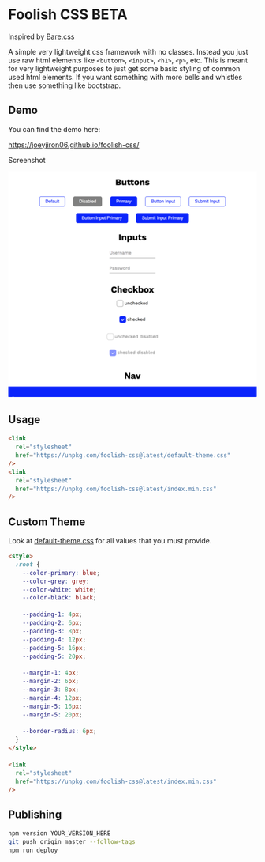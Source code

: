 # Foolish CSS BETA

Inspired by [Bare.css](http://barecss.com/)

A simple very lightweight css framework with no classes. Instead you just use raw html elements like `<button>`, `<input>`, `<h1>`, `<p>`, etc. This is meant for very lightweight purposes to just get some basic styling of common used html elements. If you want something with more bells and whistles then use something like bootstrap.

## Demo

You can find the demo here:

https://joeyjiron06.github.io/foolish-css/

Screenshot

![demo screenshot](./demo.png)

## Usage

```html
<link
  rel="stylesheet"
  href="https://unpkg.com/foolish-css@latest/default-theme.css"
/>
<link
  rel="stylesheet"
  href="https://unpkg.com/foolish-css@latest/index.min.css"
/>
```

## Custom Theme

Look at [default-theme.css](./default-theme.css) for all values that you must provide.

```html
<style>
  :root {
    --color-primary: blue;
    --color-grey: grey;
    --color-white: white;
    --color-black: black;

    --padding-1: 4px;
    --padding-2: 6px;
    --padding-3: 8px;
    --padding-4: 12px;
    --padding-5: 16px;
    --padding-5: 20px;

    --margin-1: 4px;
    --margin-2: 6px;
    --margin-3: 8px;
    --margin-4: 12px;
    --margin-5: 16px;
    --margin-5: 20px;

    --border-radius: 6px;
  }
</style>

<link
  rel="stylesheet"
  href="https://unpkg.com/foolish-css@latest/index.min.css"
/>
```

## Publishing

```bash
npm version YOUR_VERSION_HERE
git push origin master --follow-tags
npm run deploy
```

